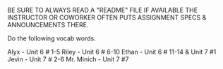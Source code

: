 BE SURE TO ALWAYS READ A "README" FILE IF AVAILABLE 
THE INSTRUCTOR OR COWORKER OFTEN PUTS ASSIGNMENT SPECS & ANNOUNCEMENTS THERE.

Do the following vocab words:

Alyx - Unit 6 # 1-5
Riley - Unit 6 # 6-10
Ethan - Unit 6 # 11-14 & Unit 7 #1
Jevin - Unit 7 # 2-6
Mr. Minich - Unit 7 #7




